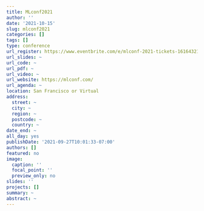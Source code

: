 ```yaml
---
title: MLconf2021
author: ''
date: '2021-10-15'
slug: mlconf2021
categories: []
tags: []
type: conference
url_register: https://www.eventbrite.com/e/mlconf-2021-tickets-161643214205?aff=ebdsoporgprofile
url_slides: ~
url_code: ~
url_pdf: ~
url_video: ~
url_website: https://mlconf.com/
url_agenda: ~
location: San Francisco or Virtual
address:
  street: ~
  city: ~
  region: ~
  postcode: ~
  country: ~
date_end: ~
all_day: yes
publishDate: '2021-09-27T10:01:33-07:00'
authors: []
featured: no
image:
  caption: ''
  focal_point: ''
  preview_only: no
slides: ''
projects: []
summary: ~
abstract: ~
---
```



<!--more-->
